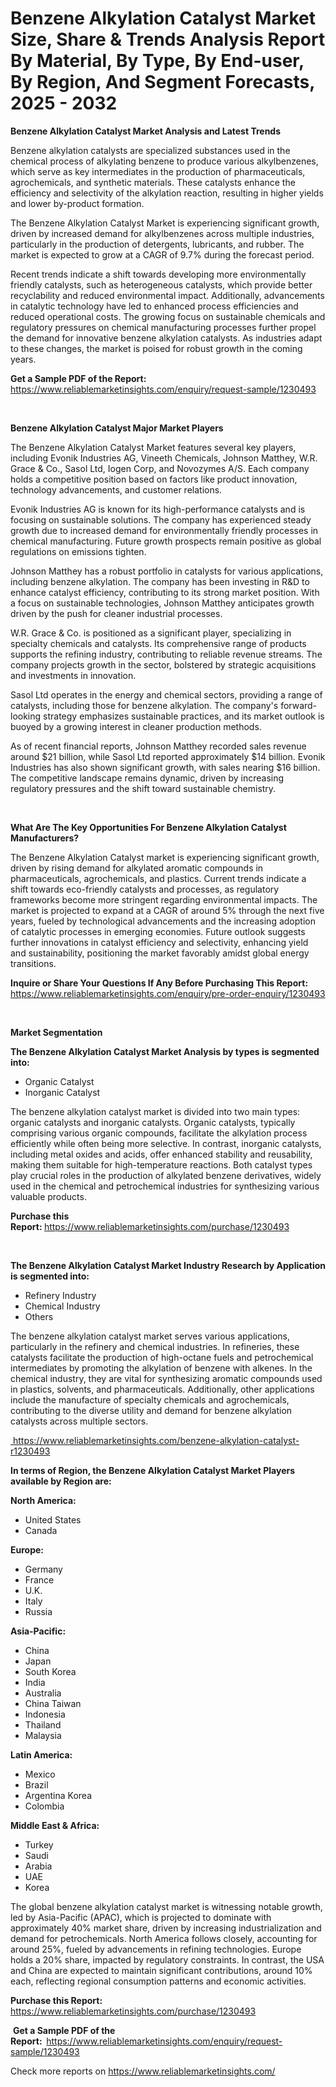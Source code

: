 <p><h1>Benzene Alkylation Catalyst Market Size, Share & Trends Analysis Report By Material, By Type, By End-user, By Region, And Segment Forecasts, 2025 - 2032</h1></p><p><strong>Benzene Alkylation Catalyst Market Analysis and Latest Trends</strong></p>
<p><p>Benzene alkylation catalysts are specialized substances used in the chemical process of alkylating benzene to produce various alkylbenzenes, which serve as key intermediates in the production of pharmaceuticals, agrochemicals, and synthetic materials. These catalysts enhance the efficiency and selectivity of the alkylation reaction, resulting in higher yields and lower by-product formation.</p><p>The Benzene Alkylation Catalyst Market is experiencing significant growth, driven by increased demand for alkylbenzenes across multiple industries, particularly in the production of detergents, lubricants, and rubber. The market is expected to grow at a CAGR of 9.7% during the forecast period. </p><p>Recent trends indicate a shift towards developing more environmentally friendly catalysts, such as heterogeneous catalysts, which provide better recyclability and reduced environmental impact. Additionally, advancements in catalytic technology have led to enhanced process efficiencies and reduced operational costs. The growing focus on sustainable chemicals and regulatory pressures on chemical manufacturing processes further propel the demand for innovative benzene alkylation catalysts. As industries adapt to these changes, the market is poised for robust growth in the coming years.</p></p>
<p><strong>Get a Sample PDF of the Report:&nbsp;</strong> <a href="https://www.reliablemarketinsights.com/enquiry/request-sample/1230493?utm_campaign=3044&utm_medium=2&utm_source=Github&utm_content=ia&utm_term=03042025&utm_id=benzene-alkylation-catalyst">https://www.reliablemarketinsights.com/enquiry/request-sample/1230493</a></p>
<p>&nbsp;</p>
<p><strong>Benzene Alkylation Catalyst Major Market Players</strong></p>
<p><p>The Benzene Alkylation Catalyst Market features several key players, including Evonik Industries AG, Vineeth Chemicals, Johnson Matthey, W.R. Grace & Co., Sasol Ltd, Iogen Corp, and Novozymes A/S. Each company holds a competitive position based on factors like product innovation, technology advancements, and customer relations.</p><p>Evonik Industries AG is known for its high-performance catalysts and is focusing on sustainable solutions. The company has experienced steady growth due to increased demand for environmentally friendly processes in chemical manufacturing. Future growth prospects remain positive as global regulations on emissions tighten.</p><p>Johnson Matthey has a robust portfolio in catalysts for various applications, including benzene alkylation. The company has been investing in R&D to enhance catalyst efficiency, contributing to its strong market position. With a focus on sustainable technologies, Johnson Matthey anticipates growth driven by the push for cleaner industrial processes.</p><p>W.R. Grace & Co. is positioned as a significant player, specializing in specialty chemicals and catalysts. Its comprehensive range of products supports the refining industry, contributing to reliable revenue streams. The company projects growth in the sector, bolstered by strategic acquisitions and investments in innovation.</p><p>Sasol Ltd operates in the energy and chemical sectors, providing a range of catalysts, including those for benzene alkylation. The company's forward-looking strategy emphasizes sustainable practices, and its market outlook is buoyed by a growing interest in cleaner production methods.</p><p>As of recent financial reports, Johnson Matthey recorded sales revenue around $21 billion, while Sasol Ltd reported approximately $14 billion. Evonik Industries has also shown significant growth, with sales nearing $16 billion. The competitive landscape remains dynamic, driven by increasing regulatory pressures and the shift toward sustainable chemistry.</p></p>
<p>&nbsp;</p>
<p><strong>What Are The Key Opportunities For Benzene Alkylation Catalyst Manufacturers?</strong></p>
<p><p>The Benzene Alkylation Catalyst market is experiencing significant growth, driven by rising demand for alkylated aromatic compounds in pharmaceuticals, agrochemicals, and plastics. Current trends indicate a shift towards eco-friendly catalysts and processes, as regulatory frameworks become more stringent regarding environmental impacts. The market is projected to expand at a CAGR of around 5% through the next five years, fueled by technological advancements and the increasing adoption of catalytic processes in emerging economies. Future outlook suggests further innovations in catalyst efficiency and selectivity, enhancing yield and sustainability, positioning the market favorably amidst global energy transitions.</p></p>
<p><strong>Inquire or Share Your Questions If Any Before Purchasing This Report:</strong> <a href="https://www.reliablemarketinsights.com/enquiry/pre-order-enquiry/1230493?utm_campaign=3044&utm_medium=2&utm_source=Github&utm_content=ia&utm_term=03042025&utm_id=benzene-alkylation-catalyst">https://www.reliablemarketinsights.com/enquiry/pre-order-enquiry/1230493</a></p>
<p>&nbsp;</p>
<p><strong>Market Segmentation</strong></p>
<p><strong>The Benzene Alkylation Catalyst Market Analysis by types is segmented into:</strong></p>
<p><ul><li>Organic Catalyst</li><li>Inorganic Catalyst</li></ul></p>
<p><p>The benzene alkylation catalyst market is divided into two main types: organic catalysts and inorganic catalysts. Organic catalysts, typically comprising various organic compounds, facilitate the alkylation process efficiently while often being more selective. In contrast, inorganic catalysts, including metal oxides and acids, offer enhanced stability and reusability, making them suitable for high-temperature reactions. Both catalyst types play crucial roles in the production of alkylated benzene derivatives, widely used in the chemical and petrochemical industries for synthesizing various valuable products.</p></p>
<p><strong>Purchase this Report:&nbsp;</strong><a href="https://www.reliablemarketinsights.com/purchase/1230493?utm_campaign=3044&utm_medium=2&utm_source=Github&utm_content=ia&utm_term=03042025&utm_id=benzene-alkylation-catalyst">https://www.reliablemarketinsights.com/purchase/1230493</a></p>
<p>&nbsp;</p>
<p><strong>The Benzene Alkylation Catalyst Market Industry Research by Application is segmented into:</strong></p>
<p><ul><li>Refinery Industry</li><li>Chemical Industry</li><li>Others</li></ul></p>
<p><p>The benzene alkylation catalyst market serves various applications, particularly in the refinery and chemical industries. In refineries, these catalysts facilitate the production of high-octane fuels and petrochemical intermediates by promoting the alkylation of benzene with alkenes. In the chemical industry, they are vital for synthesizing aromatic compounds used in plastics, solvents, and pharmaceuticals. Additionally, other applications include the manufacture of specialty chemicals and agrochemicals, contributing to the diverse utility and demand for benzene alkylation catalysts across multiple sectors.</p></p>
<p><a href="https://www.reliablemarketinsights.com/benzene-alkylation-catalyst-r1230493?utm_campaign=3044&utm_medium=2&utm_source=Github&utm_content=ia&utm_term=03042025&utm_id=benzene-alkylation-catalyst">&nbsp;https://www.reliablemarketinsights.com/benzene-alkylation-catalyst-r1230493</a></p>
<p><strong>In terms of Region, the Benzene Alkylation Catalyst Market Players available by Region are:</strong></p>
<p>
    <p> <strong> North America: </strong>
        <ul>
            <li>United States</li>
            <li>Canada</li>
        </ul>
        </p> 
    <p> <strong> Europe: </strong>
        <ul>
            <li>Germany</li>
            <li>France</li>
            <li>U.K.</li>
            <li>Italy</li>
            <li>Russia</li>
        </ul>
        </p> 
    <p> <strong> Asia-Pacific: </strong>
        <ul>
            <li>China</li>
            <li>Japan</li>
            <li>South Korea</li>
            <li>India</li>
            <li>Australia</li>
            <li>China Taiwan</li>
            <li>Indonesia</li>
            <li>Thailand</li>
            <li>Malaysia</li>
        </ul>
        </p> 
    <p> <strong> Latin America: </strong>
        <ul>
            <li>Mexico</li>
            <li>Brazil</li>
            <li>Argentina Korea</li>
            <li>Colombia</li>
        </ul>
        </p> 
    <p> <strong> Middle East & Africa: </strong>
        <ul>
            <li>Turkey</li>
            <li>Saudi</li>
            <li>Arabia</li>
            <li>UAE</li>
            <li>Korea</li>
        </ul>
    </p>
    </p>
<p><p>The global benzene alkylation catalyst market is witnessing notable growth, led by Asia-Pacific (APAC), which is projected to dominate with approximately 40% market share, driven by increasing industrialization and demand for petrochemicals. North America follows closely, accounting for around 25%, fueled by advancements in refining technologies. Europe holds a 20% share, impacted by regulatory constraints. In contrast, the USA and China are expected to maintain significant contributions, around 10% each, reflecting regional consumption patterns and economic activities.</p></p>
<p><strong>Purchase this Report: </strong><a href="https://www.reliablemarketinsights.com/purchase/1230493?utm_campaign=3044&utm_medium=2&utm_source=Github&utm_content=ia&utm_term=03042025&utm_id=benzene-alkylation-catalyst">https://www.reliablemarketinsights.com/purchase/1230493</a></p>
<p>&nbsp;<strong>Get a Sample PDF of the Report:&nbsp;&nbsp;</strong><a href="https://www.reliablemarketinsights.com/enquiry/request-sample/1230493?utm_campaign=3044&utm_medium=2&utm_source=Github&utm_content=ia&utm_term=03042025&utm_id=benzene-alkylation-catalyst">https://www.reliablemarketinsights.com/enquiry/request-sample/1230493</a></p>
<p><strong></strong></p>
<p>Check more reports on <a href="https://www.reliablemarketinsights.com/?utm_campaign=3044&utm_medium=2&utm_source=Github&utm_content=ia&utm_term=03042025&utm_id=benzene-alkylation-catalyst">https://www.reliablemarketinsights.com/</a></p>